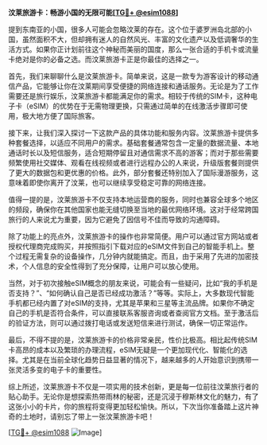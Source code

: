 **汶莱旅游卡：畅游小国的无限可能[[TG💪+ @esim1088](https://t.me/s/esim1088)]**

提到东南亚的小国，很多人可能会忽略汶莱的存在。这个位于婆罗洲岛北部的小国，虽然面积不大，但却拥有迷人的自然风光、丰富的文化遗产以及低调奢华的生活方式。如果你正计划前往这个神秘而美丽的国度，那么一张合适的手机卡或流量卡绝对是你的必备之选。而汶莱旅游卡正是你最佳的选择之一。

首先，我们来聊聊什么是汶莱旅游卡。简单来说，这是一款专为游客设计的移动通信产品，它能够让你在汶莱期间享受便捷的网络连接和通话服务。无论是为了工作需要还是旅行娱乐，汶莱旅游卡都能满足你的需求。相较于传统的SIM卡，这种电子卡（eSIM）的优势在于无需物理更换，只需通过简单的在线激活步骤即可使用，极大地方便了国际旅客。

接下来，让我们深入探讨一下这款产品的具体功能和服务内容。汶莱旅游卡提供多种套餐选择，以适应不同用户的需求。基础套餐通常包含一定量的数据流量、本地通话时长以及短信服务，适合短期停留且对通信需求不高的游客；而对于那些需要频繁使用社交媒体、观看在线视频或者进行远程办公的人来说，升级版套餐则提供了更大的数据包和更优惠的价格。此外，部分套餐还特别加入了国际漫游服务，这意味着即使你离开了汶莱，也可以继续享受稳定可靠的网络连接。

值得一提的是，汶莱旅游卡不仅支持本地运营商的服务，同时也兼容全球多个地区的频段，确保你在其他国家也能无缝切换至当地的最优网络环境。这对于经常跨国旅行的人来说尤为重要，因为它避免了因信号不佳而导致的沟通障碍。

除了功能上的亮点外，汶莱旅游卡的操作也非常简便。用户可以通过官方网站或者授权代理商完成购买，并按照指引下载对应的eSIM文件到自己的智能手机上。整个过程无需复杂的设备操作，几分钟内就能搞定。而且，由于采用了先进的加密技术，个人信息的安全性得到了充分保障，让用户可以放心使用。

当然，对于初次接触eSIM概念的朋友来说，可能会有一些疑问，比如“我的手机是否支持？”、“如何确认自己是否已经成功激活？”等等。实际上，大多数现代智能手机都已经内置了对eSIM的支持，尤其是苹果和三星等主流品牌。如果你不确定自己的手机是否符合条件，可以直接联系客服咨询或者查阅官方文档。至于激活后的验证方法，则可以通过拨打电话或发送短信来进行测试，确保一切正常运作。

最后，不得不提的是，汶莱旅游卡的价格非常亲民，性价比极高。相比起传统SIM卡高昂的成本以及繁琐的办理流程，eSIM无疑是一个更加现代化、智能化的选择。尤其是在当前全球化趋势日益显著的情况下，越来越多的人开始意识到携带一张灵活多变的电子卡的重要性。

综上所述，汶莱旅游卡不仅是一项实用的技术创新，更是每一位前往汶莱旅行者的贴心助手。无论你是想探索热带雨林的秘密，还是沉浸于穆斯林文化的魅力，有了这张小小的卡片，你的旅程将变得更加轻松愉快。所以，下次当你准备踏上这片神奇的土地时，请别忘了带上一张汶莱旅游卡吧！

[[TG💪+ @esim1088](https://t.me/s/esim1088) ![Image](https://i.postimg.cc/4NQfJmqS/Snipaste-2025-05-13-00-14-12.png)]